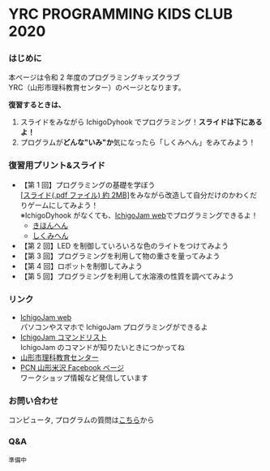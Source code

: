 # YRC PROGRAMMING KIDS CLUB 2020

### はじめに

本ページは令和 2 年度のプログラミングキッズクラブ  
YRC（山形市理科教育センター）のページとなります。

**復習するときは、**

1. スライドをみながら IchigoDyhook でプログラミング！**スライドは下にあるよ！**
2. プログラムが**どんな"いみ"か**気になったら「しくみへん」をみてみよう！

### 復習用プリント&スライド

- 【第 1 回】プログラミングの基礎を学ぼう  
   [[スライド(.pdf ファイル) 約 2MB]](https://online.pcn-ymgt-yonezawa.club/yrc/2020/slides/2020PKC_01.pdf)をみながら改造して自分だけのかわくだりゲームにしてみよう！  
   ※IchigoDyhook がなくても、[IchigoJam web](https://fukuno.jig.jp/app/IchigoJam/)でプログラミングできるよ！
  - [きほんへん](https://online.pcn-ymgt-yonezawa.club/yrc/2020/print/01.html)
  - [しくみへん](https://online.pcn-ymgt-yonezawa.club/yrc/2020/print/01logic.html)
- 【第 2 回】LED を制御していろいろな色のライトをつけてみよう
- 【第 3 回】プログラミングを利用して物の重さを量ってみよう
- 【第 4 回】ロボットを制御してみよう
- 【第 5 回】プログラミングを利用して水溶液の性質を調べてみよう

### リンク

- [IchigoJam web](https://fukuno.jig.jp/app/IchigoJam/)  
  パソコンやスマホで IchigoJam プログラミングができるよ
- [IchigoJam コマンドリスト](https://ichigojam.net/IchigoJam.html)  
  IchigoJam のコマンドが知りたいときにつかってね
- [山形市理科教育センター](https://www.ymgt.ed.jp/rikacenter/YAMAGATASIRISE.html)
- [PCN 山形米沢 Facebook ページ](https://www.facebook.com/PCNYonezawa/)  
  ワークショップ情報など発信しています

### お問い合わせ

コンピュータ, プログラムの質問は[こちら](https://forms.gle/zTkj7jYU6FphiCTp9)から

### Q&A

    準備中

